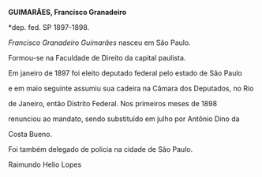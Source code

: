 **GUIMARÃES, Francisco Granadeiro**



\*dep. fed. SP 1897-1898.



*Francisco Granadeiro Guimarães* nasceu em São Paulo.



Formou-se na Faculdade de Direito da capital paulista.



Em janeiro de 1897 foi eleito deputado federal pelo estado de São Paulo

e em maio seguinte assumiu sua cadeira na Câmara dos Deputados, no Rio

de Janeiro, então Distrito Federal. Nos primeiros meses de 1898

renunciou ao mandato, sendo substituído em julho por Antônio Dino da

Costa Bueno.



Foi também delegado de polícia na cidade de São Paulo.



Raimundo Helio Lopes



